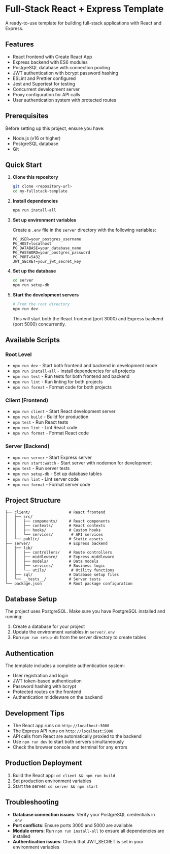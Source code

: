 # Full-Stack React + Express Template

A ready-to-use template for building full-stack applications with React and Express.

## Features

- React frontend with Create React App
- Express backend with ES6 modules
- PostgreSQL database with connection pooling
- JWT authentication with bcrypt password hashing
- ESLint and Prettier configured
- Jest and Supertest for testing
- Concurrent development server
- Proxy configuration for API calls
- User authentication system with protected routes

## Prerequisites

Before setting up this project, ensure you have:

- Node.js (v16 or higher)
- PostgreSQL database
- Git

## Quick Start

1. **Clone this repository**

   ```bash
   git clone <repository-url>
   cd my-fullstack-template
   ```

2. **Install dependencies**

   ```bash
   npm run install-all
   ```

3. **Set up environment variables**

   Create a `.env` file in the `server` directory with the following variables:

   ```env
   PG_USER=your_postgres_username
   PG_HOST=localhost
   PG_DATABASE=your_database_name
   PG_PASSWORD=your_postgres_password
   PG_PORT=5432
   JWT_SECRET=your_jwt_secret_key
   ```

4. **Set up the database**

   ```bash
   cd server
   npm run setup-db
   ```

5. **Start the development servers**

   ```bash
   # From the root directory
   npm run dev
   ```

   This will start both the React frontend (port 3000) and Express backend (port 5000) concurrently.

## Available Scripts

### Root Level

- `npm run dev` - Start both frontend and backend in development mode
- `npm run install-all` - Install dependencies for all projects
- `npm run test` - Run tests for both frontend and backend
- `npm run lint` - Run linting for both projects
- `npm run format` - Format code for both projects

### Client (Frontend)

- `npm run client` - Start React development server
- `npm run build` - Build for production
- `npm test` - Run React tests
- `npm run lint` - Lint React code
- `npm run format` - Format React code

### Server (Backend)

- `npm run server` - Start Express server
- `npm run start:watch` - Start server with nodemon for development
- `npm test` - Run server tests
- `npm run setup-db` - Set up database tables
- `npm run lint` - Lint server code
- `npm run format` - Format server code

## Project Structure

```
├── client/                 # React frontend
│   ├── src/
│   │   ├── components/     # React components
│   │   ├── contexts/       # React contexts
│   │   ├── hooks/          # Custom hooks
│   │   └── services/        # API services
│   └── public/             # Static assets
├── server/                 # Express backend
│   ├── lib/
│   │   ├── controllers/    # Route controllers
│   │   ├── middleware/     # Express middleware
│   │   ├── models/         # Data models
│   │   ├── services/       # Business logic
│   │   └── utils/           # Utility functions
│   ├── sql/                # Database setup files
│   └── __tests__/          # Server tests
└── package.json            # Root package configuration
```

## Database Setup

The project uses PostgreSQL. Make sure you have PostgreSQL installed and running:

1. Create a database for your project
2. Update the environment variables in `server/.env`
3. Run `npm run setup-db` from the server directory to create tables

## Authentication

The template includes a complete authentication system:

- User registration and login
- JWT token-based authentication
- Password hashing with bcrypt
- Protected routes on the frontend
- Authentication middleware on the backend

## Development Tips

- The React app runs on `http://localhost:3000`
- The Express API runs on `http://localhost:5000`
- API calls from React are automatically proxied to the backend
- Use `npm run dev` to start both servers simultaneously
- Check the browser console and terminal for any errors

## Production Deployment

1. Build the React app: `cd client && npm run build`
2. Set production environment variables
3. Start the server: `cd server && npm start`

## Troubleshooting

- **Database connection issues**: Verify your PostgreSQL credentials in `.env`
- **Port conflicts**: Ensure ports 3000 and 5000 are available
- **Module errors**: Run `npm run install-all` to ensure all dependencies are installed
- **Authentication issues**: Check that JWT_SECRET is set in your environment variables
